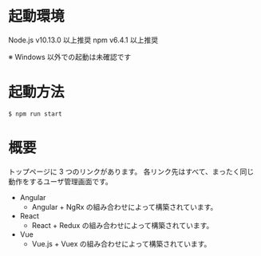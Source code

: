 # 起動環境

Node.js v10.13.0 以上推奨
npm v6.4.1 以上推奨

※ Windows 以外での起動は未確認です

# 起動方法

`$ npm run start`

# 概要

トップページに 3 つのリンクがあります。
各リンク先はすべて、まったく同じ動作をするユーザ管理画面です。

- Angular
  - Angular + NgRx の組み合わせによって構築されています。
- React
  - React + Redux の組み合わせによって構築されています。
- Vue
  - Vue.js + Vuex の組み合わせによって構築されています。
